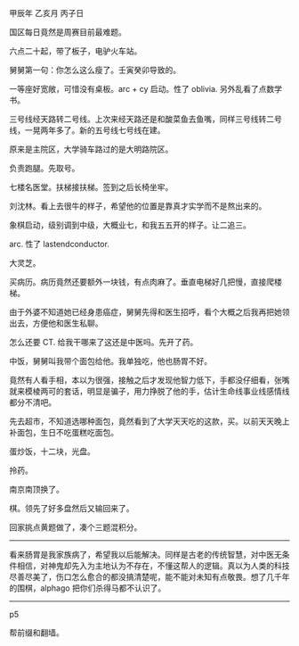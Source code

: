 甲辰年 乙亥月 丙子日

国区每日竟然是周赛目前最难题。

六点二十起，带了板子，电驴火车站。

舅舅第一句：你怎么这么瘦了。壬寅癸卯导致的。

一等座好宽敞，可惜没有桌板。arc + cy 启动。性了 oblivia. 另外乱看了点数学书。

三号线经天路转二号线。上次来经天路还是和酸菜鱼去鱼嘴，同样三号线转二号线，一晃两年多了。新的五号线七号线在建。

原来是主院区，大学骑车路过的是大明路院区。

负责跑腿。先取号。

七楼名医堂。扶梯接扶梯。签到之后长椅坐牢。

刘沈林。看上去很牛的样子，希望他的位置是靠真才实学而不是熬出来的。

象棋启动，级别调到中级，大概业七，和我五五开的样子。让二追三。

arc. 性了 lastendconductor.

大灵芝。

买病历。病历竟然还要额外一块钱，有点肉麻了。垂直电梯好几把慢，直接爬楼梯。

由于外婆不知道她已经身患癌症，舅舅先得和医生招呼，看个大概之后我再把她领出去，方便他和医生私聊。

怎么还要 CT. 给我干哪来了这还是中医吗。先开了药。

中饭，舅舅叫我带个面包给他。我单独吃，他也肠胃不好。

竟然有人看手相，本以为很强，接触之后才发现他智力低下，手都没仔细看，张嘴就来模棱两可的套话，明显是骗子，用力挣脱了他的手，估计生命线事业线感情线都分不清吧。

先去超市，不知道选哪种面包，竟然看到了大学天天吃的这款，买。以前天天晚上补面包，生日不吃蛋糕吃面包。

蛋炒饭，十二块，光盘。

拎药。

南京南顶换了。

棋。领先了好多盘然后又输回来了。

回家挑点黄题做了，凑个三题混积分。

---

看来肠胃是我家族病了，希望我以后能解决。同样是古老的传统智慧，对中医无条件相信，对神鬼却先入为主地认为不存在，不懂这帮人的逻辑。真以为人类的科技尽善尽美了，伤口怎么愈合的都没搞清楚呢，能不能对未知有点敬畏。想了几千年的围棋，alphago 把你们杀得马都不认识了。

---

p5

帮前缀和翻墙。

